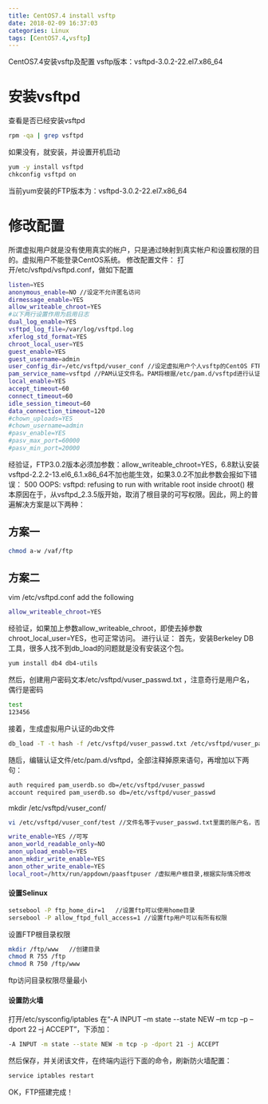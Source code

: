 ```yaml
---
title: CentOS7.4 install vsftp
date: 2018-02-09 16:37:03
categories: Linux
tags: [CentOS7.4,vsftp]
---
```

CentOS7.4安装vsftp及配置
vsftp版本：vsftpd-3.0.2-22.el7.x86_64
<!-- more -->

# 安装vsftpd
查看是否已经安装vsftpd
```bash
rpm -qa | grep vsftpd
```
如果没有，就安装，并设置开机启动
```bash
yum -y install vsftpd
chkconfig vsftpd on
```
当前yum安装的FTP版本为：vsftpd-3.0.2-22.el7.x86_64
# 修改配置
所谓虚拟用户就是没有使用真实的帐户，只是通过映射到真实帐户和设置权限的目的。虚拟用户不能登录CentOS系统。
修改配置文件：
打开/etc/vsftpd/vsftpd.conf，做如下配置
```bash
listen=YES
anonymous_enable=NO //设定不允许匿名访问
dirmessage_enable=YES
allow_writeable_chroot=YES
#以下两行设置作用为启用日志
dual_log_enable=YES
vsftpd_log_file=/var/log/vsftpd.log
xferlog_std_format=YES
chroot_local_user=YES
guest_enable=YES
guest_username=admin
user_config_dir=/etc/vsftpd/vuser_conf //设定虚拟用户个人vsftp的CentOS FTP服务文件存放路径。存放虚拟用户个性的CentOS FTP服务文件(配置文件名=虚拟用户名
pam_service_name=vsftpd //PAM认证文件名。PAM将根据/etc/pam.d/vsftpd进行认证
local_enable=YES
accept_timeout=60
connect_timeout=60
idle_session_timeout=60
data_connection_timeout=120
#chown_uploads=YES
#chown_username=admin
#pasv_enable=YES
#pasv_max_port=60000
#pasv_min_port=20000
```
经验证，FTP3.0.2版本必须加参数：allow_writeable_chroot=YES，6.8默认安装vsftpd-2.2.2-13.el6_6.1.x86_64不加也能生效，如果3.0.2不加此参数会报如下错误：
500 OOPS: vsftpd: refusing to run with writable root inside chroot()
根本原因在于，从vsftpd_2.3.5版开始，取消了根目录的可写权限。因此，网上的普遍解决方案是以下两种：

## 方案一
```bash
chmod a-w /vaf/ftp
```
## 方案二
vim /etc/vsftpd.conf add the following
```bash
allow_writeable_chroot=YES
```
经验证，如果加上参数allow_writeable_chroot，即使去掉参数chroot_local_user=YES，也可正常访问。
进行认证：
首先，安装Berkeley DB工具，很多人找不到db_load的问题就是没有安装这个包。
```bash
yum install db4 db4-utils
```
然后，创建用户密码文本/etc/vsftpd/vuser_passwd.txt ，注意奇行是用户名，偶行是密码
```bash
test
123456
```
接着，生成虚拟用户认证的db文件
```bash
db_load -T -t hash -f /etc/vsftpd/vuser_passwd.txt /etc/vsftpd/vuser_passwd.db
```
随后，编辑认证文件/etc/pam.d/vsftpd，全部注释掉原来语句，再增加以下两句：
```bash
auth required pam_userdb.so db=/etc/vsftpd/vuser_passwd
account required pam_userdb.so db=/etc/vsftpd/vuser_passwd
```
mkdir /etc/vsftpd/vuser_conf/
```bash
vi /etc/vsftpd/vuser_conf/test //文件名等于vuser_passwd.txt里面的账户名，否则下面设置无效

write_enable=YES //可写
anon_world_readable_only=NO
anon_upload_enable=YES
anon_mkdir_write_enable=YES
anon_other_write_enable=YES
local_root=/httx/run/appdown/paasftpuser /虚拟用户根目录,根据实际情况修改
```
#### 设置Selinux
```bash
setsebool -P ftp_home_dir=1   //设置ftp可以使用home目录
sersebool -P allow_ftpd_full_access=1 //设置ftp用户可以有所有权限
```
设置FTP根目录权限
```bash
mkdir /ftp/www   //创建目录
chmod R 755 /ftp
chmod R 750 /ftp/www
```
ftp访问目录权限尽量最小
#### 设置防火墙
打开/etc/sysconfig/iptables
在“-A INPUT –m state --state NEW –m tcp –p –dport 22 –j ACCEPT”，下添加：
```bash
-A INPUT -m state --state NEW -m tcp -p -dport 21 -j ACCEPT
```
然后保存，并关闭该文件，在终端内运行下面的命令，刷新防火墙配置：
```bash
service iptables restart
```
OK，FTP搭建完成！